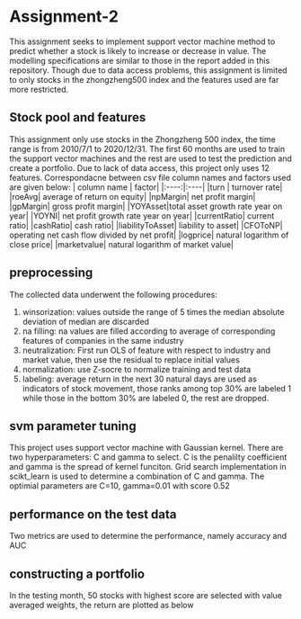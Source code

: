 # Assignment-2
This assignment seeks to implement support vector machine method to predict whether a stock is likely to increase or decrease in value. The modelling specifications are similar to those in the report added in this repository. Though due to data access problems, this assignment is limited to only stocks in the zhongzheng500 index and the features used are far more restricted.

## Stock pool and features
This assignment only use stocks in the Zhongzheng 500 index, the time range is from 2010/7/1 to 2020/12/31. The first 60 months are used to train the support vector machines and the rest are used to test the prediction and create a portfolio. Due to lack of data access, this project only uses 12 features. Correspondacne between csv file column names and factors used are given below:
| column name | factor|
|:----:|:----|
|turn | turnover rate|
|roeAvg| average of return on equity|
|npMargin| net profit margin|
|gpMargin| gross profit margin|
|YOYAsset|total asset growth rate year on year|
|YOYNI| net profit growth rate year on year|
|currentRatio| current ratio|
|cashRatio| cash ratio|
|liabilityToAsset| liability to asset|
|CFOToNP| operating net cash flow divided by net profit|
|logprice| natural logarithm of close price|
|marketvalue| natural logarithm of market value|

## preprocessing
The collected data underwent the following procedures:
1. winsorization: values outside the range of 5 times the median absolute deviation of median are discarded
2. na filling: na values are filled according to average of corresponding features of companies in the same industry
3. neutralization: First run OLS of feature with respect to industry and market value, then use the residual to replace initial values
4. normalization: use Z-socre to normalize training and test data
5. labeling: average return in the next 30 natural days are used as indicators of stock movement, those ranks among top 30% are labeled 1 while those in the bottom 30% are labeled 0, the rest are dropped.

## svm parameter tuning 
This project uses support vector machine with Gaussian kernel. There are two hyperparameters: C and gamma to select. C is the penalilty coefficient and gamma is the spread of kernel funciton. Grid search implementation in scikt_learn is used to determine a combination of C and gamma. The optimial parameters are C=10, gamma=0.01 with score 0.52

## performance on the test data
Two metrics are used to determine the performance, namely accuracy and AUC

## constructing a portfolio
In the testing month, 50 stocks with highest score are selected with value averaged weights, the return are plotted as below
